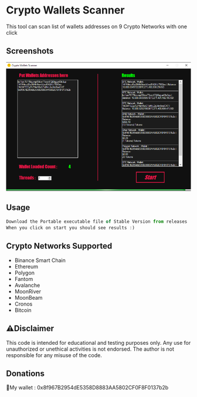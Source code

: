 
# Crypto Wallets Scanner

This tool can scan list of wallets addresses on 9 Crypto Networks with one click


## Screenshots

![App Screenshot](https://github.com/AbdeLhalimSB/Crypto-Wallets-Scanner/blob/main/Crypto_Wallets_Scanner/images/Screenshot.png)


## Usage

```javascript
Download the Portable executable file of Stable Version from releases
When you click on start you should see results :)
```



## Crypto Networks Supported

- Binance Smart Chain
- Ethereum
- Polygon
- Fantom
- Avalanche
- MoonRiver
- MoonBeam
- Cronos
- Bitcoin


## ⚠️Disclaimer

This code is intended for educational and testing purposes only. Any use for unauthorized or unethical activities is not endorsed. The author is not responsible for any misuse of the code.


## Donations
💸My wallet : 0x8f967B2954dE5358D8883AA5802CF0F8F0137b2b

